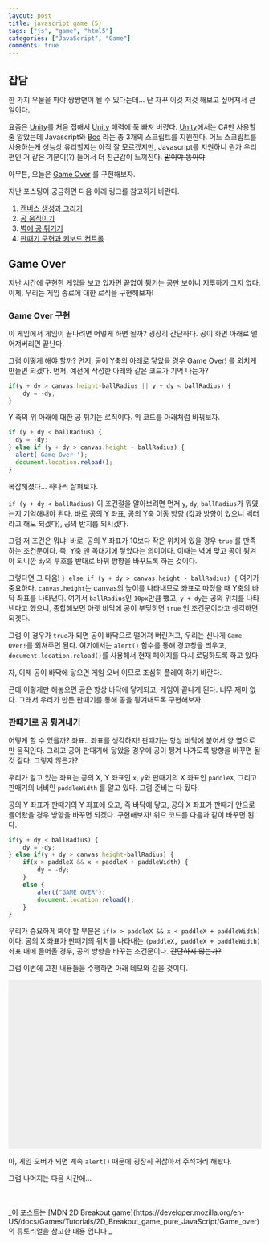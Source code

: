 ```yaml
---
layout: post
title: javascript game (5)
tags: ["js", "game", "html5"]
categories: ["JavaScript", "Game"]
comments: true
---
```


## 잡담

한 가지 우물을 파야 짱짱맨이 될 수 있다는데... 난 자꾸 이것 저것 해보고 싶어져서 큰일이다.

요즘은 [Unity](https://unity3d.com/kr)를 처음 접해서 [Unity](https://unity3d.com/kr) 매력에 푹 빠져 버렸다. [Unity](https://unity3d.com/kr)에서는 C#만 사용할 줄 알았는데 Javascript와 [Boo](https://en.wikipedia.org/wiki/Boo_(programming_language)) 라는 총 3개의 스크립트를 지원한다. 어느 스크립트를 사용하는게 성능상 유리할지는 아직 잘 모르겠지만, Javascript를 지원하니 뭔가 우리편인 거 같은 기분이(?) 들어서 더 친근감이 느껴진다. ~~말이야 똥이야~~

아무튼, 오늘은 [Game Over](https://developer.mozilla.org/en-US/docs/Games/Tutorials/2D_Breakout_game_pure_JavaScript/Game_over) 를 구현해보자.

지난 포스팅이 궁금하면 다음 아래 링크를 참고하기 바란다.

1. [캔버스 생성과 그리기](/2017/04/17/js-game-01/)
2. [공 움직이기](/2017/04/18/js-game-02/)
3. [벽에 공 튀기기](/2017/04/19/js-game-03/)
4. [판때기 구현과 키보드 컨트롤](/2017/04/20/js-game-04/)


## Game Over

지난 시간에 구현한 게임을 보고 있자면 끝없이 튕기는 공만 보이니 지루하기 그지 없다. 이제, 우리는 게임 종료에 대한 로직을 구현해보자!

### Game Over 구현

이 게임에서 게임이 끝나려면 어떻게 하면 될까? 굉장히 간단하다. 공이 화면 아래로 떨어져버리면 끝난다.

그럼 어떻게 해야 할까? 먼저, 공이 Y축의 아래로 닿았을 경우 Game Over! 를 외치게 만들면 되겠다. 먼저, 예전에 작성한 아래와 같은 코드가 기억 나는가?

```javascript
if(y + dy > canvas.height-ballRadius || y + dy < ballRadius) {
    dy = -dy;
}
```

Y 축의 위 아래에 대한 공 튀기는 로직이다. 위 코드를 아래처럼 바꿔보자.

```javascript
if (y + dy < ballRadius) {
  dy = -dy;
} else if (y + dy > canvas.height - ballRadius) {
  alert('Game Over!');
  document.location.reload();
}
```

복잡해졌다... 하나씩 살펴보자.

`if (y + dy < ballRadius)` 이 조건절을 알아보려면 먼저 `y`, `dy`, `ballRadius`가 뭐였는지 기억해내야 된다. 바로 공의 Y 좌표, 공의 Y축 이동 방향 (값과 방향이 있으니 벡터라고 해도 되겠다), 공의 반지름 되시겠다.

그럼 저 조건은 뭐냐! 바로, 공의 Y 좌표가 10보다 작은 위치에 있을 경우 `true` 를 만족하는 조건문이다. 즉, Y축 맨 꼭대기에 닿았다는 의미이다. 이때는 벽에 맞고 공이 튕겨야 되니깐 `dy`의 부호를 반대로 바꿔 방향을 바꾸도록 하는 것이다.

그렇다면 그 다음! `} else if (y + dy > canvas.height - ballRadius) {` 여기가 중요하다. `canvas.height`는 canvas의 높이를 나타내므로 좌표로 따졌을 때 Y축의 바닥 좌표를 나타낸다. 여기서 `ballRadius`인 `10px`만큼 뺐고, `y + dy`는 공의 위치를 나타낸다고 했으니, 종합해보면 아랫 바닥에 공이 부딪히면 `true` 인 조건문이라고 생각하면 되겟다.

그럼 이 경우가 `true`가 되면 공이 바닥으로 떨어져 버린거고, 우리는 신나게 `Game Over!`를 외쳐주면 된다. 여기에서는 `alert()` 함수를 통해 경고창을 띄우고, `document.location.reload()`를 사용해서 현재 페이지를 다시 로딩하도록 하고 있다.

자, 이제 공이 바닥에 닿으면 게임 오버 이므로 조심히 플레이 하기 바란다.

근데 이렇게만 해놓으면 공은 항상 바닥에 닿게되고, 게임이 끝나게 된다. 너무 재미 없다. 그래서 우리가 만든 판때기를 통해 공을 튕겨내도록 구현해보자.


### 판때기로 공 튕겨내기

어떻게 할 수 있을까? 좌표.. 좌표를 생각하자! 판때기는 항상 바닥에 붙어서 양 옆으로만 움직인다. 그리고 공이 판때기에 닿았을 경우에 공이 튕겨 나가도록 방향을 바꾸면 될 것 같다. 그렇지 않은가?

우리가 알고 있는 좌표는 공의 X, Y 좌표인 `x`, `y`와 판때기의 X 좌표인 `paddleX`, 그리고 판때기의 너비인 `paddleWidth` 를 알고 있다. 그럼 준비는 다 됬다.

공의 Y 좌표가 판때기의 Y 좌표에 오고, 즉 바닥에 닿고, 공의 X 좌표가 판때기 안으로 들어왔을 경우 방향을 바꾸면 되겠다. 구현해보자! 위으 코드를 다음과 같이 바꾸면 된다.

```javascript
if(y + dy < ballRadius) {
    dy = -dy;
} else if(y + dy > canvas.height-ballRadius) {
    if(x > paddleX && x < paddleX + paddleWidth) {
        dy = -dy;
    }
    else {
        alert("GAME OVER");
        document.location.reload();
    }
}
```

우리가 중요하게 봐야 할 부분은 `if(x > paddleX && x < paddleX + paddleWidth)` 이다. 공의 X 좌표가 판때기의 위치를 나타내는 `(paddleX, paddleX + paddleWidth)` 좌표 내에 들어올 경우, 공의 방향을 바꾸는 조건문이다. ~~간단하지 않는가?~~

그럼 이번에 고친 내용들을 수행하면 아래 데모와 같을 것이다.


<body>
<style>
  * {padding: 0; margin: 0; }
  canvas {background: #eee; display: block; margin: 0 auto;}
</style>
  <canvas id="myCanvas" width="480" height="320"></canvas>

<script>
var canvas = document.getElementById("myCanvas");
var ctx = canvas.getContext("2d");
var ballRadius = 10;
var x = canvas.width/2;
var y = canvas.height-30;
var dx = 2;
var dy = -2;
var paddleHeight = 10;
var paddleWidth = 75;
var paddleX = (canvas.width-paddleWidth)/2;
var rightPressed = false;
var leftPressed = false;

document.addEventListener("keydown", keyDownHandler, false);
document.addEventListener("keyup", keyUpHandler, false);

function keyDownHandler(e) {
    if(e.keyCode == 39) {
        rightPressed = true;
    }
    else if(e.keyCode == 37) {
        leftPressed = true;
    }
}
function keyUpHandler(e) {
    if(e.keyCode == 39) {
        rightPressed = false;
    }
    else if(e.keyCode == 37) {
        leftPressed = false;
    }
}

function drawBall() {
    ctx.beginPath();
    ctx.arc(x, y, ballRadius, 0, Math.PI*2);
    ctx.fillStyle = "#0095DD";
    ctx.fill();
    ctx.closePath();
}
function drawPaddle() {
    ctx.beginPath();
    ctx.rect(paddleX, canvas.height-paddleHeight, paddleWidth, paddleHeight);
    ctx.fillStyle = "#0095DD";
    ctx.fill();
    ctx.closePath();
}

function draw() {
    ctx.clearRect(0, 0, canvas.width, canvas.height);
    drawBall();
    drawPaddle();

    if(x + dx > canvas.width-ballRadius || x + dx < ballRadius) {
        dx = -dx;
    }
    if(y + dy < ballRadius) {
        dy = -dy;
    }
    else if(y + dy > canvas.height-ballRadius) {
        if(x > paddleX && x < paddleX + paddleWidth) {
            dy = -dy;
        }
        else {
            <!-- alert("GAME OVER"); -->
            <!-- document.location.reload(); -->
            return;
        }
    }

    if(rightPressed && paddleX < canvas.width-paddleWidth) {
        paddleX += 7;
    }
    else if(leftPressed && paddleX > 0) {
        paddleX -= 7;
    }

    x += dx;
    y += dy;
}
setInterval(draw, 10);
</script>
</body>

아, 게임 오버가 되면 계속 `alert()` 때문에 굉장히 귀찮아서 주석처리 해놨다.

그럼 나머지는 다음 시간에...

<br/>
<br/>
_이 포스트는 [MDN 2D Breakout game](https://developer.mozilla.org/en-US/docs/Games/Tutorials/2D_Breakout_game_pure_JavaScript/Game_over) 의 튜토리얼을 참고한 내용 입니다._
